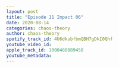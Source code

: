 ```yaml
---
layout: post
title: "Episode 11 Impact 06"
date: 2020-08-14
categories: chaos-theory
author: chaos-theory
spotify_track_id: 4U6dkubfbmQBH7gDkI0Qhf
youtube_video_id: 
apple_track_id: 1000488089458
youtube_metadata: 
---
```

